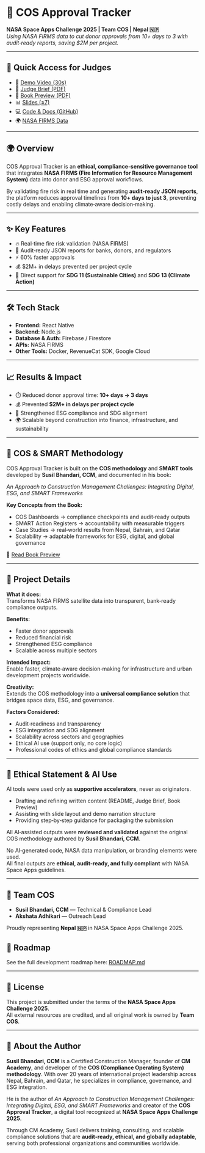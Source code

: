 # 🚀 COS Approval Tracker
**NASA Space Apps Challenge 2025 | Team COS | Nepal 🇳🇵**  
*Using NASA FIRMS data to cut donor approvals from 10+ days to 3 with audit‑ready reports, saving $2M per project.*

---

## 🔗 Quick Access for Judges
- 🎥 [Demo Video (30s)](https://drive.google.com/file/d/1QnZxkdDPN44WalAfko-x0CmpyL1w7rP2/view?usp=sharing)  
- 📑 [Judge Brief (PDF)](https://drive.google.com/file/d/1fjLrZOa05GxZ7psnk_5VPu_X-6-dzZEj/view?usp=sharing)  
- 📘 [Book Preview (PDF)](https://drive.google.com/file/d/1PUuM4ZTln6U8p_OkGJ5dZ2S_53MgaO6E/view?usp=sharing)  
- 📊 [Slides (≤7)](https://drive.google.com/file/d/1ZjBGPELeZZrLYWZrdd9w1WTzA1so7Y_l/view?usp=sharing)  
- 💻 [Code & Docs (GitHub)](https://github.com/cmacademyconsulting/cos-tracker-app)  
- 🌍 [NASA FIRMS Data](https://firms.modaps.eosdis.nasa.gov)  

---

## 🌍 Overview
COS Approval Tracker is an **ethical, compliance‑sensitive governance tool** that integrates **NASA FIRMS (Fire Information for Resource Management System)** data into donor and ESG approval workflows.  

By validating fire risk in real time and generating **audit‑ready JSON reports**, the platform reduces approval timelines from **10+ days to just 3**, preventing costly delays and enabling climate‑aware decision‑making.  

---

## ✨ Key Features
- 🔥 Real‑time fire risk validation (NASA FIRMS)  
- 📑 Audit‑ready JSON reports for banks, donors, and regulators  
- ⚡ 60% faster approvals  
- 💰 $2M+ in delays prevented per project cycle  
- 🌱 Direct support for **SDG 11 (Sustainable Cities)** and **SDG 13 (Climate Action)**  

---

## 🛠️ Tech Stack
- **Frontend:** React Native  
- **Backend:** Node.js  
- **Database & Auth:** Firebase / Firestore  
- **APIs:** NASA FIRMS  
- **Other Tools:** Docker, RevenueCat SDK, Google Cloud  

---

## 📈 Results & Impact
- ⏱️ Reduced donor approval time: **10+ days → 3 days**  
- 💰 Prevented **$2M+ in delays per project cycle**  
- 🌱 Strengthened ESG compliance and SDG alignment  
- 🌍 Scalable beyond construction into finance, infrastructure, and sustainability  

---

## 📖 COS & SMART Methodology
COS Approval Tracker is built on the **COS methodology** and **SMART tools** developed by **Susil Bhandari, CCM**, and documented in his book:  

*An Approach to Construction Management Challenges: Integrating Digital, ESG, and SMART Frameworks*  

**Key Concepts from the Book:**  
- COS Dashboards → compliance checkpoints and audit‑ready outputs  
- SMART Action Registers → accountability with measurable triggers  
- Case Studies → real‑world results from Nepal, Bahrain, and Qatar  
- Scalability → adaptable frameworks for ESG, digital, and global governance  

📘 [Read Book Preview](https://drive.google.com/file/d/1PUuM4ZTln6U8p_OkGJ5dZ2S_53MgaO6E/view?usp=sharing)  

---

## 📝 Project Details
**What it does:**  
Transforms NASA FIRMS satellite data into transparent, bank‑ready compliance outputs.  

**Benefits:**  
- Faster donor approvals  
- Reduced financial risk  
- Strengthened ESG compliance  
- Scalable across multiple sectors  

**Intended Impact:**  
Enable faster, climate‑aware decision‑making for infrastructure and urban development projects worldwide.  

**Creativity:**  
Extends the COS methodology into a **universal compliance solution** that bridges space data, ESG, and governance.  

**Factors Considered:**  
- Audit‑readiness and transparency  
- ESG integration and SDG alignment  
- Scalability across sectors and geographies  
- Ethical AI use (support only, no core logic)  
- Professional codes of ethics and global compliance standards  

---

## 🤖 Ethical Statement & AI Use
AI tools were used only as **supportive accelerators**, never as originators.  

- Drafting and refining written content (README, Judge Brief, Book Preview)  
- Assisting with slide layout and demo narration structure  
- Providing step‑by‑step guidance for packaging the submission  

All AI‑assisted outputs were **reviewed and validated** against the original COS methodology authored by **Susil Bhandari, CCM**.  

No AI‑generated code, NASA data manipulation, or branding elements were used.  
All final outputs are **ethical, audit‑ready, and fully compliant** with NASA Space Apps guidelines.  

---

## 👥 Team COS
- **Susil Bhandari, CCM** — Technical & Compliance Lead  
- **Akshata Adhikari** — Outreach Lead  

Proudly representing **Nepal 🇳🇵** in NASA Space Apps Challenge 2025.  
## 📌 Roadmap
See the full development roadmap here: [ROADMAP.md](./ROADMAP.md)


---

## 📜 License
This project is submitted under the terms of the **NASA Space Apps Challenge 2025**.  
All external resources are credited, and all original work is owned by **Team COS**.  

---
## 👤 About the Author

**Susil Bhandari, CCM** is a Certified Construction Manager, founder of **CM Academy**, and developer of the **COS (Compliance Operating System) methodology**. With over 20 years of international project leadership across Nepal, Bahrain, and Qatar, he specializes in compliance, governance, and ESG integration.  

He is the author of *An Approach to Construction Management Challenges: Integrating Digital, ESG, and SMART Frameworks* and creator of the **COS Approval Tracker**, a digital tool recognized at **NASA Space Apps Challenge 2025**.  

Through CM Academy, Susil delivers training, consulting, and scalable compliance solutions that are **audit‑ready, ethical, and globally adaptable**, serving both professional organizations and communities worldwide.
